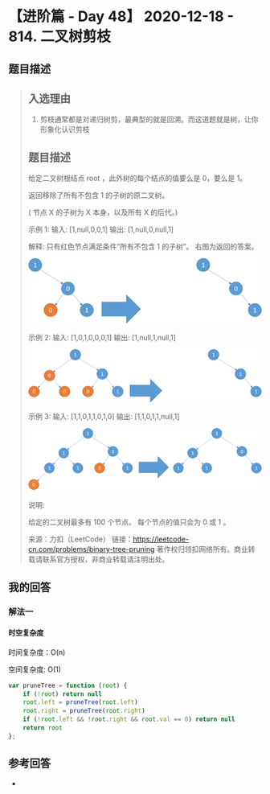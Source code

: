 # 【进阶篇 - Day 48】 2020-12-18 - 814. 二叉树剪枝

## 题目描述

> ## 入选理由
>
> 1. 剪枝通常都是对递归树剪，最典型的就是回溯。而这道题就是树，让你形象化认识剪枝
>
> ## 题目描述
>
> 给定二叉树根结点 root ，此外树的每个结点的值要么是 0，要么是 1。
>
> 返回移除了所有不包含 1 的子树的原二叉树。
>
> ( 节点 X 的子树为 X 本身，以及所有 X 的后代。)
>
> 示例 1:
> 输入: [1,null,0,0,1]
> 输出: [1,null,0,null,1]
>
> 解释:
> 只有红色节点满足条件“所有不包含 1 的子树”。
> 右图为返回的答案。
>
> [![image](images/102567075-b87c2c00-411b-11eb-8cc5-301cf229a427.png)](https://user-images.githubusercontent.com/12479470/102567075-b87c2c00-411b-11eb-8cc5-301cf229a427.png)
>
> 示例 2:
> 输入: [1,0,1,0,0,0,1]
> 输出: [1,null,1,null,1]
>
> [![image](images/102567097-bfa33a00-411b-11eb-837d-c0e02985d220.png)](https://user-images.githubusercontent.com/12479470/102567097-bfa33a00-411b-11eb-837d-c0e02985d220.png)
>
> 示例 3:
> 输入: [1,1,0,1,1,0,1,0]
> 输出: [1,1,0,1,1,null,1]
>
> [![image](images/102567105-c6ca4800-411b-11eb-9a72-4103132a3251.png)](https://user-images.githubusercontent.com/12479470/102567105-c6ca4800-411b-11eb-9a72-4103132a3251.png)
>
> 说明:
>
> 给定的二叉树最多有 100 个节点。
> 每个节点的值只会为 0 或 1 。
>
> 来源：力扣（LeetCode）
> 链接：https://leetcode-cn.com/problems/binary-tree-pruning
> 著作权归领扣网络所有。商业转载请联系官方授权，非商业转载请注明出处。

## 我的回答

### 解法一

#### 时空复杂度

时间复杂度：O(n)

空间复杂度: O(1)

```JavaScript
var pruneTree = function (root) {
    if (!root) return null
    root.left = pruneTree(root.left)
    root.right = pruneTree(root.right)
    if (!root.left && !root.right && root.val == 0) return null
    return root
};
```

## 参考回答

-
